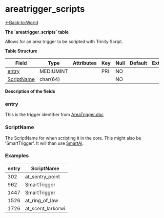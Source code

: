 # areatrigger\_scripts

[<-Back-to:World](database-world)

**The \`areatrigger\_scripts\` table**

Allows for an area trigger to be scripted with Trinity Script.

**Table Structure**

| Field           | Type      | Attributes | Key | Null | Default | Extra | Comment |
| --------------- | --------- | ---------- | --- | ---- | ------- | ----- | ------- |
| [entry][1]      | MEDIUMINT |            | PRI | NO   |         |       |         |
| [ScriptName][2] | char(64)  |            |     | NO   |         |       |         |

[1]: #entry
[2]: #scriptname

**Description of the fields**

### entry

This is the trigger identifier from [AreaTrigger.dbc](DBC-AreaTrigger)

### ScriptName

The ScriptName for when scripting it in the core.
This might also be 'SmartTrigger'. It will than use [SmartAI](smart-scripts).

### Examples

| entry | ScriptName        |
| ----- | ----------------- |
| 302   | at_sentry_point   |
| 962   | SmartTrigger      |
| 1447  | SmartTrigger      |
| 1526  | at_ring_of_law    |
| 1726  | at_scent_larkorwi |

